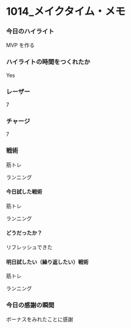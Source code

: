 # 1014\_メイクタイム・メモ

### 今日のハイライト

MVP を作る

### ハイライトの時間をつくれたか

Yes

### レーザー

7

### チャージ

7

### 戦術

筋トレ

ランニング

#### 今日試した戦術

筋トレ

ランニング

#### どうだったか？

リフレッシュできた

#### 明日試したい（繰り返したい）戦術

筋トレ

ランニング

### 今日の感謝の瞬間

ボーナスをみれたことに感謝
